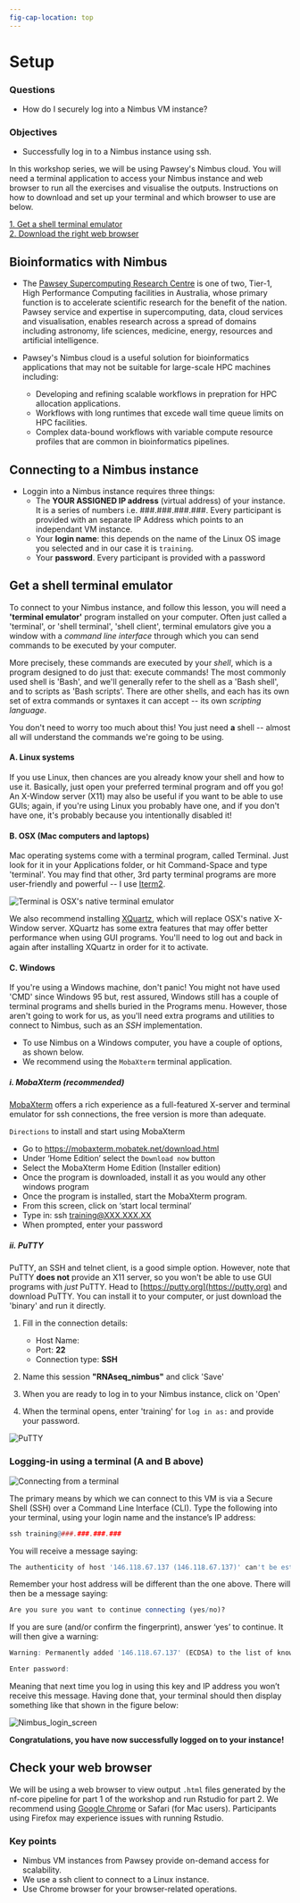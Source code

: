 ```yaml
---
fig-cap-location: top
---
```


# Setup

<div class="questions">

### **Questions**

- How do I securely log into a Nimbus VM instance?
</div>  

<div class="objectives">

### **Objectives**

- Successfully log in to a Nimbus instance using ssh.

</div>  

In this workshop series, we will be using Pawsey's Nimbus cloud. You will need a terminal application to access your Nimbus instance and web browser to run all the exercises and visualise the outputs. Instructions on how to download and set up your terminal and which browser to use are below. 

[1. Get a shell terminal emulator](#get-a-shell-terminal-emulator)  
[2. Download the right web browser](#check-your-web-browser)

## Bioinformatics with Nimbus
- The [Pawsey Supercomputing Research Centre](https://pawsey.org.au/about-us/about-pawsey/) is one of two, Tier-1, High Performance Computing facilities in Australia, whose primary function is to accelerate scientific research for the benefit of the nation. Pawsey service and expertise in supercomputing, data, cloud services and visualisation, enables research across a spread of domains including astronomy, life sciences, medicine, energy, resources and artificial intelligence.

- Pawsey's Nimbus cloud is a useful solution for bioinformatics applications that may not be suitable for large-scale HPC machines including:
    -   Developing and refining scalable workflows in prepration for HPC allocation applications.
    -   Workflows with long runtimes that excede wall time queue limits on HPC facilities. 
    -   Complex data-bound workflows with variable compute resource profiles that are common in bioinformatics pipelines.

## Connecting to a Nimbus instance

- Loggin into a Nimbus instance requires three things:
    - The **YOUR ASSIGNED IP address** (virtual address) of your instance. It is a series of numbers i.e. ###.###.###.###. Every participant is provided with an separate IP Address which points to an independant VM instance.
    - Your **login name**: this depends on the name of the Linux OS image you selected and in our case it is ```training```.
    - Your **password**. Every participant is provided with a password

## Get a shell terminal emulator

To connect to your Nimbus instance, and follow this lesson, you will need a **'terminal emulator'** program installed on your computer. Often just called a 'terminal', or 'shell terminal', 'shell client', terminal emulators give you a window with a _command line interface_ through which you can send commands to be executed by your computer.

More precisely, these commands are executed by your _shell_, which is a program designed to do just that: execute commands! The most commonly used shell is 'Bash', and we'll generally refer to the shell as a 'Bash shell', and to scripts as 'Bash scripts'. There are other shells, and each has its own set of extra commands or syntaxes it can accept -- its own _scripting language_.

You don't need to worry too much about this! You just need **a** shell -- almost all will understand the commands we're going to be using.

#### A. Linux systems

If you use Linux, then chances are you already know your shell and how to use it. Basically, just open your preferred terminal program and off you go! An X-Window server (X11) may also be useful if you want to be able to use GUIs; again, if you're using Linux you probably have one, and if you don't have one, it's probably because you intentionally disabled it! 

#### B. OSX (Mac computers and laptops)

Mac operating systems come with a terminal program, called Terminal. Just look for it in your Applications folder, or hit Command-Space and type 'terminal'. You may find that other, 3rd party terminal programs are more user-friendly and powerful -- I use [Iterm2](https://www.iterm2.com/).



![<b>Terminal</b> is OSX's native terminal emulator](/fig/s_terminal_app.png)

We also recommend installing [XQuartz](https://www.xquartz.org/), which will replace OSX's native X-Window server. XQuartz has some extra features that may offer better performance when using GUI programs. You'll need to log out and back in again after installing XQuartz in order for it to activate.

#### C. Windows

If you're using a Windows machine, don't panic! You might not have used 'CMD' since Windows 95 but, rest assured, Windows still has a couple of terminal programs and shells buried in the Programs menu.
However, those aren't going to work for us, as you'll need extra programs and utilities to connect to Nimbus, such as an _SSH_ implementation. 

- To use Nimbus on a Windows computer, you have a couple of options, as shown below. 
- We recommend using the `MobaXterm` terminal application. 

##### i. MobaXterm (recommended)
[MobaXterm](https://mobaxterm.mobatek.net/download.html) offers a rich experience as a full-featured X-server and terminal emulator for ssh connections, the free version is more than adequate.

`Directions` to install and start using MobaXterm

- Go to https://mobaxterm.mobatek.net/download.html
- Under ‘Home Edition’ select the `Download now` button
- Select the MobaXterm Home Edition (Installer edition)
- Once the program is downloaded, install it as you would any other windows program
- Once the program is installed, start the MobaXterm program.  
- From this screen, click on ‘start local terminal’
- Type in: ssh training@XXX.XXX.XX
- When prompted, enter your password

##### ii. PuTTY
PuTTY, an SSH and telnet client, is a good simple option. However, note that PuTTY **does not** provide an X11 server, so you won't be able to use GUI programs with _just_ PuTTY. 
Head to [https://putty.org](https://putty.org) and download PuTTY. You can install it to your computer, or just download the 'binary' and run it directly. 

1. Fill in the connection details:
    - Host Name: **<YOUR ASSIGNED IP>**  
    - Port: **22**  
    - Connection type: **SSH**     

2. Name this session **"RNAseq_nimbus"** and click 'Save'  
3. When you are ready to log in to your Nimbus instance, click on 'Open'  
4. When the terminal opens, enter 'training' for `log in as:` and provide your password.   

![**PuTTY**](/fig/s_putty_nimbus.png)




### Logging-in using a terminal (A and B above)

![Connecting from a terminal](/fig/Pawsey_VM_instance.png)

The primary means by which we can connect to this VM is via a Secure Shell (SSH) over a Command Line Interface (CLI). Type the following into your terminal, using your login name and the instance’s IP address:

```r
ssh training@###.###.###.###
```

You will receive a message saying:
```r
The authenticity of host '146.118.67.137 (146.118.67.137)' can't be established.
```
Remember your host address will be different than the one above. There will then be a message saying:
```r
Are you sure you want to continue connecting (yes/no)?
```
If you are sure (and/or confirm the fingerprint), answer ‘yes’ to continue. It will then give a warning:
```r
Warning: Permanently added '146.118.67.137' (ECDSA) to the list of known hosts.
```
```r
Enter password:
```
Meaning that next time you log in using this key and IP address you won’t receive this message. Having done that, your terminal should then display something like that shown in the figure below:


![Nimbus_login_screen](/fig/Nimbus_login_screen_with_border.png)


**Congratulations, you have now successfully logged on to your instance!**


## Check your web browser
  
We will be using a web browser to view output `.html` files generated by the nf-core pipeline for part 1 of the workshop and run Rstudio for part 2. We recommend using [Google Chrome](https://www.google.com/intl/en_au/chrome/) or Safari (for Mac users). Participants using Firefox may experience issues with running Rstudio. 

<div class="keypoints">

### **Key points**

- Nimbus VM instances from Pawsey provide on-demand access for scalability.
- We use a ssh client to connect to a Linux instance.
- Use Chrome browser for your browser-related operations.
</div>  
